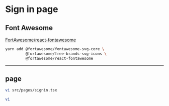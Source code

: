 # Sign in page

## Font Awesome

[FortAwesome/react-fontawesome](https://github.com/FortAwesome/react-fontawesome)

```bash
yarn add @fortawesome/fontawesome-svg-core \
         @fortawesome/free-brands-svg-icons \
         @fortawesome/react-fontawesome
```

---

## page

```bash
vi src/pages/signin.tsx
```

```bash
vi
```

